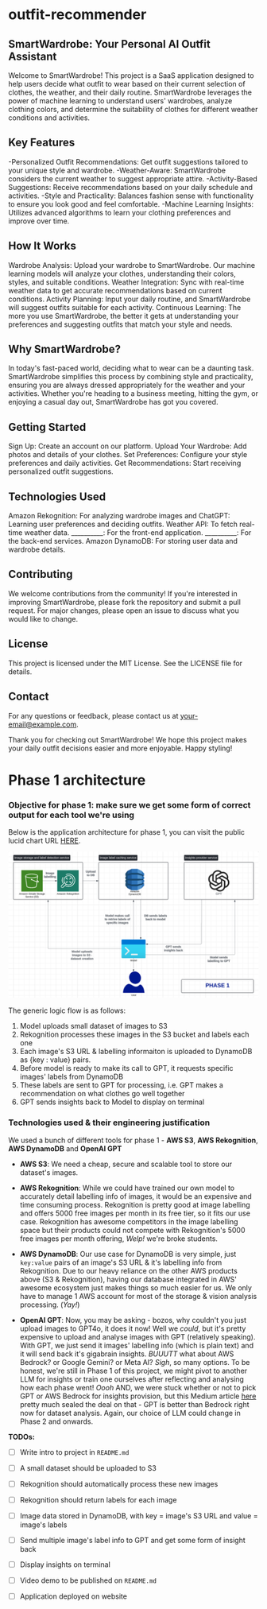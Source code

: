 # outfit-recommender

## SmartWardrobe: Your Personal AI Outfit Assistant
Welcome to SmartWardrobe! This project is a SaaS application designed to help users decide what outfit to wear based on their current selection of clothes, the weather, and their daily routine. SmartWardrobe leverages the power of machine learning to understand users' wardrobes, analyze clothing colors, and determine the suitability of clothes for different weather conditions and activities.

## Key Features
-Personalized Outfit Recommendations: Get outfit suggestions tailored to your unique style and wardrobe.
-Weather-Aware: SmartWardrobe considers the current weather to suggest appropriate attire.
-Activity-Based Suggestions: Receive recommendations based on your daily schedule and activities.
-Style and Practicality: Balances fashion sense with functionality to ensure you look good and feel comfortable.
-Machine Learning Insights: Utilizes advanced algorithms to learn your clothing preferences and improve over time.

## How It Works
Wardrobe Analysis: Upload your wardrobe to SmartWardrobe. Our machine learning models will analyze your clothes, understanding their colors, styles, and suitable conditions.
Weather Integration: Sync with real-time weather data to get accurate recommendations based on current conditions.
Activity Planning: Input your daily routine, and SmartWardrobe will suggest outfits suitable for each activity.
Continuous Learning: The more you use SmartWardrobe, the better it gets at understanding your preferences and suggesting outfits that match your style and needs.

## Why SmartWardrobe?
In today's fast-paced world, deciding what to wear can be a daunting task. SmartWardrobe simplifies this process by combining style and practicality, ensuring you are always dressed appropriately for the weather and your activities. Whether you're heading to a business meeting, hitting the gym, or enjoying a casual day out, SmartWardrobe has got you covered.

## Getting Started
Sign Up: Create an account on our platform.
Upload Your Wardrobe: Add photos and details of your clothes.
Set Preferences: Configure your style preferences and daily activities.
Get Recommendations: Start receiving personalized outfit suggestions.

## Technologies Used
Amazon Rekognition: For analyzing wardrobe images and 
ChatGPT: Learning user preferences and deciding outfits.
Weather API: To fetch real-time weather data.
__________: For the front-end application.
__________: For the back-end services.
Amazon DynamoDB: For storing user data and wardrobe details.

## Contributing
We welcome contributions from the community! If you're interested in improving SmartWardrobe, please fork the repository and submit a pull request. For major changes, please open an issue to discuss what you would like to change.

## License
This project is licensed under the MIT License. See the LICENSE file for details.

## Contact
For any questions or feedback, please contact us at your-email@example.com.

Thank you for checking out SmartWardrobe! We hope this project makes your daily outfit decisions easier and more enjoyable. Happy styling!




# Phase 1 architecture

### Objective for phase 1: make sure we get some form of correct output for each tool we're using

Below is the application architecture for phase 1, you can visit the public lucid chart URL [HERE](https://lucid.app/lucidchart/0c23461d-4a12-4536-8ea7-abcecfd7a402/view).

![image](src/public/images/phase-1.png)

The generic logic flow is as follows:

1. Model uploads small dataset of images to S3
2. Rekognition processes these images in the S3 bucket and labels each one
3. Each image's S3 URL & labelling informaiton is uploaded to DynamoDB as {key : value} pairs.
4. Before model is ready to make its call to GPT, it requests specific images' labels from DynamoDB
5. These labels are sent to GPT for processing, i.e. GPT makes a recommendation on what clothes go well together
6. GPT sends insights back to Model to display on terminal

### Technologies used & their engineering justification

We used a bunch of different tools for phase 1 - **AWS S3**, **AWS Rekognition**, **AWS DynamoDB** and **OpenAI GPT**

- **AWS S3**: We need a cheap, secure and scalable tool to store our dataset's images.
  
- **AWS Rekognition**: While we could have trained our own model to accurately detail labelling info of images, it would be an expensive and time consuming process. Rekognition is pretty good at image labelling and offers 5000 free images per month in its free tier, so it fits our use case. Rekognition has awesome competitors in the image labelling space but their products could not compete with Rekognition's 5000 free images per month offering, _Welp!_ we're broke students.
  
- **AWS DynamoDB**: Our use case for DynamoDB is very simple, just `key:value` pairs of an image's S3 URL & it's labelling info from Rekognition. Due to our heavy reliance on the other AWS products above (S3 & Rekognition), having our database integrated in AWS' awesome ecosystem just makes things so much easier for us. We only have to manage 1 AWS account for most of the storage & vision analysis processing. (_Yay!_) 
  
- **OpenAI GPT**: Now, you may be asking - bozos, why couldn't you just upload images to GPT4o, it does it now! Well we _could_, but it's pretty expensive to upload and analyse images with GPT (relatively speaking). With GPT, we just send it images' labelling info (which is plain text) and it will send back it's gigabrain insights. _BUUUTT_ what about AWS Bedrock? or Google Gemini? or Meta AI? _Sigh_, so many options. To be honest, we're still in Phase 1 of this project, we might pivot to another LLM for insights or train one ourselves after reflecting and analysing how each phase went! _Oooh_ AND, we were stuck whether or not to pick GPT or AWS Bedrock for insights provision, but this Medium article [here](https://medium.com/version-1/aws-bedrocks-claude-2-100k-vs-azure-openai-s-gpt-4-32k-a-comparative-analysis-96e3eb9fd05a) pretty much sealed the deal on that - GPT is better than Bedrock right now for dataset analysis. Again, our choice of LLM could change in Phase 2 and onwards.

**TODOs:** 
- [ ] Write intro to project in `README.md` 
- [ ] A small dataset should be uploaded to S3 
- [ ] Rekognition should automatically process these new images
- [ ] Rekognition should return labels for each image
- [ ] Image data stored in DynamoDB, with key = image's S3 URL and value = image's labels
- [ ] Send multiple image's label info to GPT and get some form of insight back
- [ ] Display insights on terminal
- [ ] Video demo to be published on `README.md`
- [ ] Application deployed on website  



